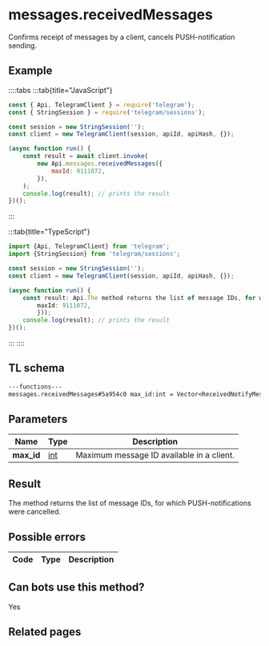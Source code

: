 # messages.receivedMessages

Confirms receipt of messages by a client, cancels PUSH-notification sending.

## Example

::::tabs
:::tab{title="JavaScript"}

```js
const { Api, TelegramClient } = require('telegram');
const { StringSession } = require('telegram/sessions');

const session = new StringSession('');
const client = new TelegramClient(session, apiId, apiHash, {});

(async function run() {
    const result = await client.invoke(
        new Api.messages.receivedMessages({
            maxId: 9111072,
        }),
    );
    console.log(result); // prints the result
})();
```

:::

:::tab{title="TypeScript"}

```ts
import {Api, TelegramClient} from 'telegram';
import {StringSession} from 'telegram/sessions';

const session = new StringSession('');
const client = new TelegramClient(session, apiId, apiHash, {});

(async function run() {
    const result: Api.The method returns the list of message IDs, for which PUSH-notifications were cancelled. = await client.invoke(new Api.messages.receivedMessages({
		maxId: 9111072,
		}));
    console.log(result); // prints the result
})();
```

:::
::::

## TL schema

```txt
---functions---
messages.receivedMessages#5a954c0 max_id:int = Vector<ReceivedNotifyMessage>;
```

## Parameters

|    Name    | Type                                      | Description                               |
| :--------: | ----------------------------------------- | ----------------------------------------- |
| **max_id** | [int](https://core.telegram.org/type/int) | Maximum message ID available in a client. |

## Result

The method returns the list of message IDs, for which PUSH-notifications were cancelled.

## Possible errors

| Code | Type | Description |
| :--: | ---- | ----------- |

## Can bots use this method?

Yes

## Related pages
